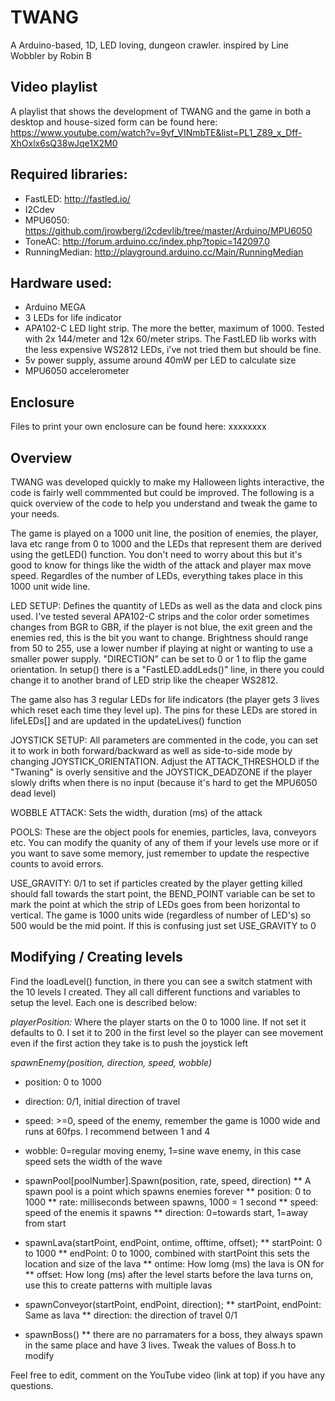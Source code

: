 # TWANG
A Arduino-based, 1D, LED loving, dungeon crawler. inspired by Line Wobbler by Robin B

## Video playlist
A playlist that shows the development of TWANG and the game in both a desktop and house-sized form can be found here: https://www.youtube.com/watch?v=9yf_VINmbTE&list=PL1_Z89_x_Dff-XhOxlx6sQ38wJqe1X2M0

## Required libraries:
* FastLED: http://fastled.io/
* I2Cdev
* MPU6050: https://github.com/jrowberg/i2cdevlib/tree/master/Arduino/MPU6050
* ToneAC: http://forum.arduino.cc/index.php?topic=142097.0
* RunningMedian: http://playground.arduino.cc/Main/RunningMedian

## Hardware used:
* Arduino MEGA
* 3 LEDs for life indicator
* APA102-C LED light strip. The more the better, maximum of 1000. Tested with 2x 144/meter and 12x 60/meter strips. The FastLED lib works with the less expensive WS2812 LEDs, i've not tried them but should be fine.
* 5v power supply, assume around 40mW per LED to calculate size
* MPU6050 accelerometer

## Enclosure
Files to print your own enclosure can be found here: xxxxxxxx

## Overview
TWANG was developed quickly to make my Halloween lights interactive, the code is fairly well commmented but could be improved. The following is a quick overview of the code to help you understand and tweak the game to your needs.

The game is played on a 1000 unit line, the position of enemies, the player, lava etc range from 0 to 1000 and the LEDs that represent them are derived using the getLED() function. You don't need to worry about this but it's good to know for things like the width of the attack and player max move speed. Regardles of the number of LEDs, everything takes place in this 1000 unit wide line.

LED SETUP: Defines the quantity of LEDs as well as the data and clock pins used. I've tested several APA102-C strips and the color order sometimes changes from BGR to GBR, if the player is not blue, the exit green and the enemies red, this is the bit you want to change. Brightness should range from 50 to 255, use a lower number if playing at night or wanting to use a smaller power supply. "DIRECTION" can be set to 0 or 1 to flip the game orientation. In setup() there is a "FastLED.addLeds()" line, in there you could change it to another brand of LED strip like the cheaper WS2812.

The game also has 3 regular LEDs for life indicators (the player gets 3 lives which reset each time they level up). The pins for these LEDs are stored in lifeLEDs[] and are updated in the updateLives() function

JOYSTICK SETUP: All parameters are commented in the code, you can set it to work in both forward/backward as well as side-to-side mode by changing JOYSTICK_ORIENTATION. Adjust the ATTACK_THRESHOLD if the "Twaning" is overly sensitive and the JOYSTICK_DEADZONE  if the player slowly drifts when there is no input (because it's hard to get the MPU6050 dead level)

WOBBLE ATTACK: Sets the width, duration (ms) of the attack

POOLS: These are the object pools for enemies, particles, lava, conveyors etc. You can modify the quanity of any of them if your levels use more or if you want to save some memory, just remember to update the respective counts to avoid errors.

USE_GRAVITY: 0/1 to set if particles created by the player getting killed should fall towards the start point, the BEND_POINT variable can be set to mark the point at which the strip of LEDs goes from been horizontal to vertical. The game is 1000 units wide (regardless of number of LED's) so 500 would be the mid point. If this is confusing just set USE_GRAVITY to 0

## Modifying / Creating levels
Find the loadLevel() function, in there you can see a switch statment with the 10 levels I created. They all call different functions and variables to setup the level. Each one is described below:

*playerPosition:* Where the player starts on the 0 to 1000 line. If not set it defaults to 0. I set it to 200 in the first level so the player can see movement even if the first action they take is to push the joystick left

*spawnEnemy(position, direction, speed, wobble)*
* position: 0 to 1000
* direction: 0/1, initial direction of travel
* speed: >=0, speed of the enemy, remember the game is 1000 wide and runs at 60fps. I recommend between 1 and 4
* wobble: 0=regular moving enemy, 1=sine wave enemy, in this case speed sets the width of the wave

* spawnPool[poolNumber].Spawn(position, rate, speed, direction)
** A spawn pool is a point which spawns enemies forever
** position: 0 to 1000
** rate: milliseconds between spawns, 1000 = 1 second
** speed: speed of the enemis it spawns
** direction: 0=towards start, 1=away from start

* spawnLava(startPoint, endPoint, ontime, offtime, offset);
** startPoint: 0 to 1000
** endPoint: 0 to 1000, combined with startPoint this sets the location and size of the lava
** ontime: How lomg (ms) the lava is ON for
** offset: How long (ms) after the level starts before the lava turns on, use this to create patterns with multiple lavas

* spawnConveyor(startPoint, endPoint, direction);
** startPoint, endPoint: Same as lava
** direction: the direction of travel 0/1

* spawnBoss()
** there are no parramaters for a boss, they always spawn in the same place and have 3 lives. Tweak the values of Boss.h to modify

Feel free to edit, comment on the YouTube video (link at top) if you have any questions.